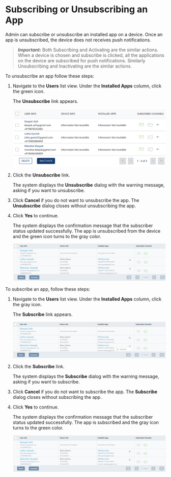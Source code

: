                            

Subscribing or Unsubscribing an App
===================================

Admin can subscribe or unsubscribe an installed app on a device. Once an app is unsubscribed, the device does not receives push notifications.

> **_Important:_** Both Subscribing and Activating are the similar actions. When a device is chosen and subscribe is clicked, all the applications on the device are subscribed for push notifications. Similarly Unsubscribing and Inactivating are the similar actions.

To unsubscribe an app follow these steps:

1.  Navigate to the **Users** list view. Under the **Installed Apps** column, click the green icon.
    
    The **Unsubscribe** link appears.
    
    ![](../Resources/Images/Overview/Subscribers/Users/inactivatinganapp_595x139.png)
    
2.  Click the **Unsubscribe** link.
    
    The system displays the **Unsubscribe** dialog with the warning message, asking if you want to unsubscribe.
    
3.  Click **Cancel** if you do not want to unsubscribe the app. The **Unsubscribe** dialog closes without unsubscribing the app.
4.  Click **Yes** to continue.
    
    The system displays the confirmation message that the subscriber status updated successfully. The app is unsubscribed from the device and the green icon turns to the gray color.
    
    ![](../Resources/Images/Overview/Subscribers/Users/unsubscribeappgrayicon_601x146.png)
    

To subscribe an app, follow these steps:

1.  Navigate to the **Users** list view. Under the **Installed Apps** column, click the gray icon.
    
    The **Subscribe** link appears.
    
    ![](../Resources/Images/Overview/Subscribers/Users/subscribagain_595x143.png)
    
2.  Click the **Subscribe** link.
    
    The system displays the **Subscribe** dialog with the warning message, asking if you want to subscribe.
    
3.  Click **Cancel** if you do not want to subscribe the app. The **Subscribe** dialog closes without subscribing the app.
4.  Click **Yes** to continue.
    
    The system displays the confirmation message that the subscriber status updated successfully. The app is subscribed and the gray icon turns to the green color.
    
    ![](../Resources/Images/Overview/Subscribers/Users/subscribagain2_596x143.png)
